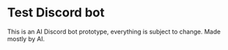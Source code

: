 # Test Discord bot

This is an AI Discord bot prototype, everything is subject to change. Made mostly by AI. 
